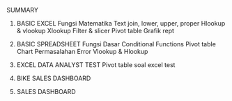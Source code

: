 SUMMARY

1. BASIC EXCEL
Fungsi Matematika
Text join, lower, upper, proper
Hlookup & vlookup
Xlookup
Filter & slicer
Pivot table
Grafik rept

2. BASIC SPREADSHEET
Fungsi Dasar
Conditional Functions
Pivot table
Chart
Permasalahan Error
Vlookup & Hlookup

3. EXCEL DATA ANALYST TEST
Pivot table
soal excel test

4. BIKE SALES DASHBOARD
5. SALES DASHBOARD
